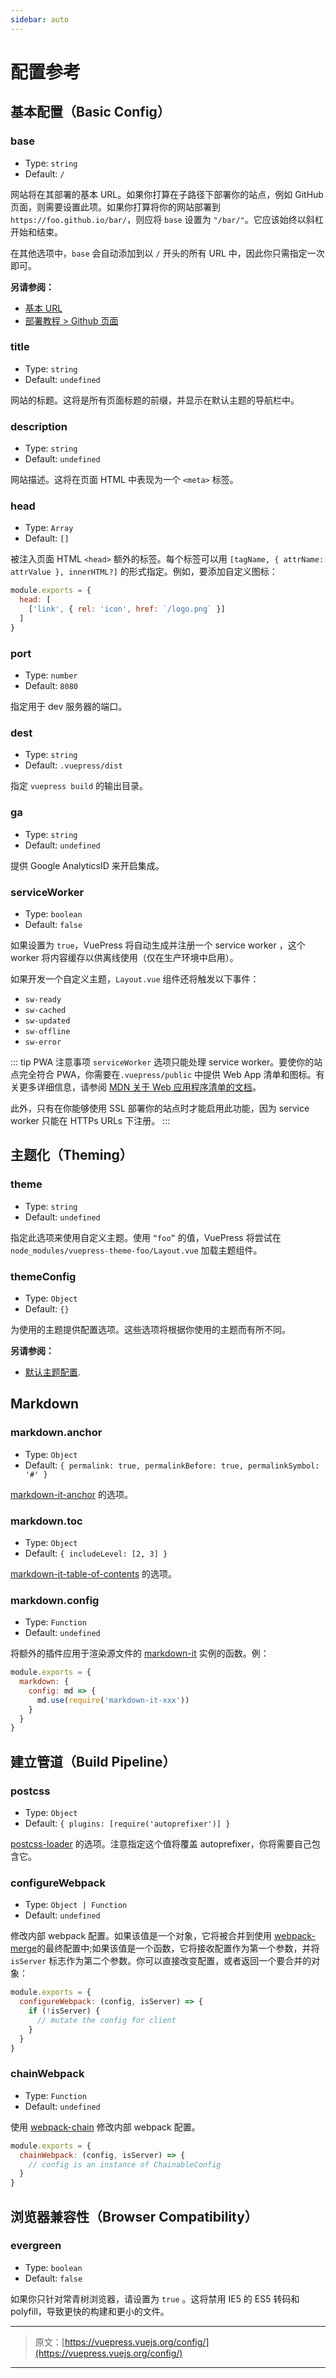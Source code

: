 ```yaml
---
sidebar: auto
---
```


# 配置参考

## 基本配置（Basic Config）

### base

- Type: `string`
- Default: `/`

网站将在其部署的基本 URL。如果你打算在子路径下部署你的站点，例如 GitHub 页面，则需要设置此项。如果你打算将你的网站部署到`https://foo.github.io/bar/`，则应将 `base` 设置为 `"/bar/"`。它应该始终以斜杠开始和结束。

在其他选项中，`base` 会自动添加到以 `/` 开头的所有 URL 中，因此你只需指定一次即可。

**另请参阅：**

- [基本 URL](../guide/assets.md#base-url)
- [部署教程 > Github 页面](../guide/deploy.md#github-pages)

### title

- Type: `string`
- Default: `undefined`

网站的标题。这将是所有页面标题的前缀，并显示在默认主题的导航栏中。

### description

- Type: `string`
- Default: `undefined`

网站描述。这将在页面 HTML 中表现为一个 `<meta>` 标签。

### head

- Type: `Array`
- Default: `[]`

被注入页面 HTML `<head>` 额外的标签。每个标签可以用 `[tagName, { attrName: attrValue }, innerHTML?]` 的形式指定。例如，要添加自定义图标：

``` js
module.exports = {
  head: [
    ['link', { rel: 'icon', href: `/logo.png` }]
  ]
}
```

### port

- Type: `number`
- Default: `8080`

指定用于 dev 服务器的端口。

### dest

- Type: `string`
- Default: `.vuepress/dist`

指定 `vuepress build` 的输出目录。

### ga

- Type: `string`
- Default: `undefined`

提供 Google AnalyticsID 来开启集成。

### serviceWorker

- Type: `boolean`
- Default: `false`

如果设置为 `true`，VuePress 将自动生成并注册一个 service worker ，这个 worker 将内容缓存以供离线使用（仅在生产环境中启用）。

如果开发一个自定义主题，`Layout.vue` 组件还将触发以下事件：

- `sw-ready`
- `sw-cached`
- `sw-updated`
- `sw-offline`
- `sw-error`

::: tip PWA 注意事项
`serviceWorker` 选项只能处理 service worker。要使你的站点完全符合 PWA，你需要在`.vuepress/public` 中提供 Web App 清单和图标。有关更多详细信息，请参阅 [MDN 关于 Web 应用程序清单的文档](https://developer.mozilla.org/en-US/docs/Web/Manifest)。

此外，只有在你能够使用 SSL 部署你的站点时才能启用此功能，因为 service worker 只能在 HTTPs URLs 下注册。
:::

## 主题化（Theming）

### theme

- Type: `string`
- Default: `undefined`

指定此选项来使用自定义主题。使用 `“foo”` 的值，VuePress 将尝试在 `node_modules/vuepress-theme-foo/Layout.vue` 加载主题组件。

### themeConfig

- Type: `Object`
- Default: `{}`

为使用的主题提供配置选项。这些选项将根据你使用的主题而有所不同。

**另请参阅：**

- [默认主题配置](../default-theme-config/).

## Markdown

### markdown.anchor

- Type: `Object`
- Default: `{ permalink: true, permalinkBefore: true, permalinkSymbol: '#' }`

[markdown-it-anchor](https://github.com/valeriangalliat/markdown-it-anchor) 的选项。

### markdown.toc

- Type: `Object`
- Default: `{ includeLevel: [2, 3] }`

[markdown-it-table-of-contents](https://github.com/Oktavilla/markdown-it-table-of-contents) 的选项。

### markdown.config

- Type: `Function`
- Default: `undefined`

将额外的插件应用于渲染源文件的 [markdown-it](https://github.com/markdown-it/markdown-it) 实例的函数。例：

``` js
module.exports = {
  markdown: {
    config: md => {
      md.use(require('markdown-it-xxx'))
    }
  }
}
```

## 建立管道（Build Pipeline）

### postcss

- Type: `Object`
- Default: `{ plugins: [require('autoprefixer')] }`

[postcss-loader](https://github.com/postcss/postcss-loader) 的选项。注意指定这个值将覆盖 autoprefixer，你将需要自己包含它。

### configureWebpack

- Type: `Object | Function`
- Default: `undefined`

修改内部 webpack 配置。如果该值是一个对象，它将被合并到使用 [webpack-merge](https://github.com/survivejs/webpack-merge)的最终配置中;如果该值是一个函数，它将接收配置作为第一个参数，并将 `isServer` 标志作为第二个参数。你可以直接改变配置，或者返回一个要合并的对象：

``` js
module.exports = {
  configureWebpack: (config, isServer) => {
    if (!isServer) {
      // mutate the config for client
    }
  }
}
```

### chainWebpack

- Type: `Function`
- Default: `undefined`

使用 [webpack-chain](https://github.com/mozilla-neutrino/webpack-chain) 修改内部 webpack 配置。

``` js
module.exports = {
  chainWebpack: (config, isServer) => {
    // config is an instance of ChainableConfig
  }
}
```

## 浏览器兼容性（Browser Compatibility）

### evergreen

- Type: `boolean`
- Default: `false`

如果你只针对常青树浏览器，请设置为 `true` 。这将禁用 IE5 的 ES5 转码和 polyfill，导致更快的构建和更小的文件。

***

> 原文：[https://vuepress.vuejs.org/config/](https://vuepress.vuejs.org/config/)

***
